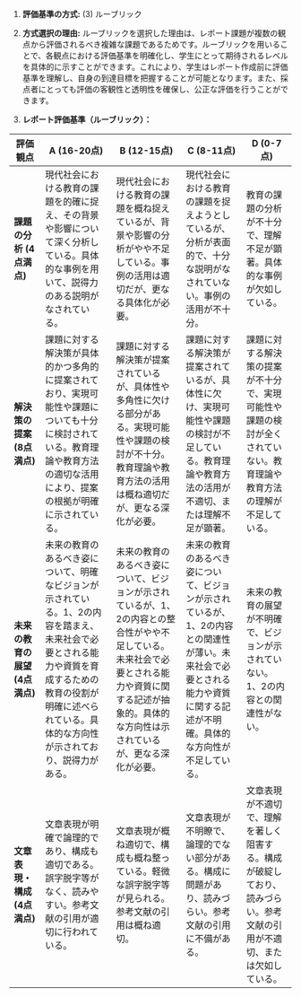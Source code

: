 1. **評価基準の方式:** (3) ルーブリック

2. **方式選択の理由:** ルーブリックを選択した理由は、レポート課題が複数の観点から評価されるべき複雑な課題であるためです。ルーブリックを用いることで、各観点における評価基準を明確化し、学生にとって期待されるレベルを具体的に示すことができます。これにより、学生はレポート作成前に評価基準を理解し、自身の到達目標を把握することが可能となります。また、採点者にとっても評価の客観性と透明性を確保し、公正な評価を行うことができます。


3. **レポート評価基準（ルーブリック）：**

| 評価観点 | A (16-20点) | B (12-15点) | C (8-11点) | D (0-7点) |
|---|---|---|---|---|
| **課題の分析 (4点満点)** | 現代社会における教育の課題を的確に捉え、その背景や影響について深く分析している。具体的な事例を用いて、説得力のある説明がなされている。 | 現代社会における教育の課題を概ね捉えているが、背景や影響の分析がやや不足している。事例の活用は適切だが、更なる具体化が必要。 | 現代社会における教育の課題を捉えようとしているが、分析が表面的で、十分な説明がなされていない。事例の活用が不十分。 | 教育の課題の分析が不十分で、理解不足が顕著。具体的な事例が欠如している。 |
| **解決策の提案 (8点満点)** | 課題に対する解決策が具体的かつ多角的に提案されており、実現可能性や課題についても十分に検討されている。教育理論や教育方法の適切な活用により、提案の根拠が明確に示されている。 | 課題に対する解決策が提案されているが、具体性や多角性に欠ける部分がある。実現可能性や課題の検討が不十分。教育理論や教育方法の活用は概ね適切だが、更なる深化が必要。 | 課題に対する解決策が提案されているが、具体性に欠け、実現可能性や課題の検討が不足している。教育理論や教育方法の活用が不適切、または理解不足が顕著。 | 課題に対する解決策の提案が不十分で、実現可能性や課題の検討が全くされていない。教育理論や教育方法の理解が不足している。 |
| **未来の教育の展望 (4点満点)** | 未来の教育のあるべき姿について、明確なビジョンが示されている。1、2の内容を踏まえ、未来社会で必要とされる能力や資質を育成するための教育の役割が明確に述べられている。具体的な方向性が示されており、説得力がある。 | 未来の教育のあるべき姿について、ビジョンが示されているが、1、2の内容との整合性がやや不足している。未来社会で必要とされる能力や資質に関する記述が抽象的。具体的な方向性は示されているが、更なる深化が必要。 | 未来の教育のあるべき姿について、ビジョンが示されているが、1、2の内容との関連性が薄い。未来社会で必要とされる能力や資質に関する記述が不明確。具体的な方向性が不足している。 | 未来の教育の展望が不明確で、ビジョンが示されていない。1、2の内容との関連性がない。 |
| **文章表現・構成 (4点満点)** | 文章表現が明確で論理的であり、構成も適切である。誤字脱字等がなく、読みやすい。参考文献の引用が適切に行われている。 | 文章表現が概ね適切で、構成も概ね整っている。軽微な誤字脱字等が見られる。参考文献の引用は概ね適切。 | 文章表現が不明瞭で、論理的でない部分がある。構成に問題があり、読みづらい。参考文献の引用に不備がある。 | 文章表現が不適切で、理解を著しく阻害する。構成が破綻しており、読みづらい。参考文献の引用が不適切、または欠如している。 |
